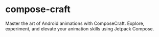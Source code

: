 # compose-craft
Master the art of Android animations with ComposeCraft. Explore, experiment, and elevate your animation skills using Jetpack Compose.
